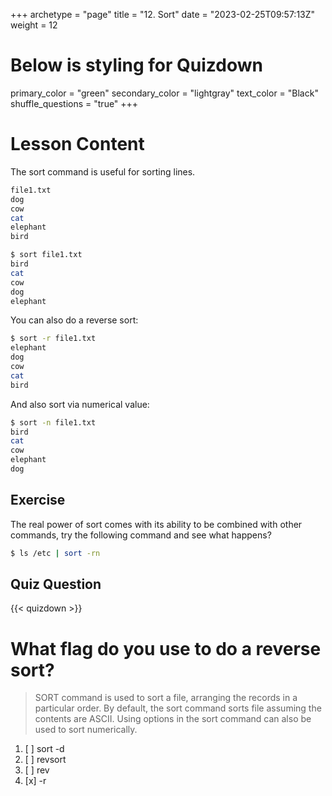 +++
archetype = "page"
title = "12. Sort"
date = "2023-02-25T09:57:13Z"
weight = 12
# Below is styling for Quizdown
primary_color = "green"
secondary_color = "lightgray"
text_color = "Black"
shuffle_questions = "true"
+++

# Lesson Content

The sort command is useful for sorting lines.

```bash
file1.txt
dog
cow
cat
elephant
bird

$ sort file1.txt
bird
cat
cow
dog
elephant
```

You can also do a reverse sort: 

```bash
$ sort -r file1.txt
elephant
dog
cow
cat
bird
```

And also sort via numerical value: 

```bash
$ sort -n file1.txt
bird
cat
cow
elephant
dog
```

## Exercise

The real power of sort comes with its ability to be combined with other commands, try the following command and see what happens?

```bash
$ ls /etc | sort -rn
```

## Quiz Question

{{< quizdown >}}

# What flag do you use to do a reverse sort?

> SORT command is used to sort a file, arranging the records in a particular order. By default, the sort command sorts file assuming the contents are ASCII. Using options in the sort command can also be used to sort numerically. 

1. [ ] sort -d
2. [ ] revsort
3. [ ] rev
4. [x] -r
